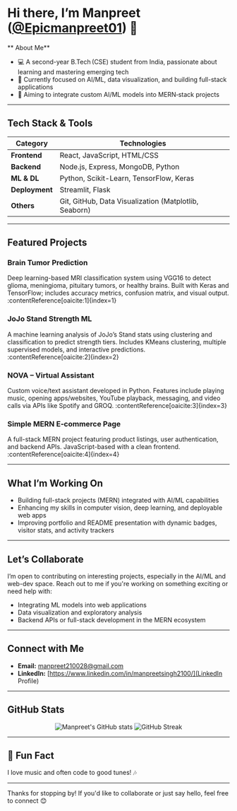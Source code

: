 # Hi there, I’m **Manpreet ([@Epicmanpreet01](https://github.com/Epicmanpreet01))** 👋

** About Me**  
- 💻 A second-year B.Tech (CSE) student from India, passionate about learning and mastering emerging tech  
- 🤖 Currently focused on AI/ML, data visualization, and building full-stack applications  
- 🔄 Aiming to integrate custom AI/ML models into MERN‑stack projects

---

## Tech Stack & Tools

| Category           | Technologies                                      |
|--------------------|--------------------------------------------------|
| **Frontend**       | React, JavaScript, HTML/CSS                     |
| **Backend**        | Node.js, Express, MongoDB, Python               |
| **ML & DL**        | Python, Scikit-Learn, TensorFlow, Keras         |
| **Deployment**     | Streamlit, Flask                                |
| **Others**         | Git, GitHub, Data Visualization (Matplotlib, Seaborn) |

---

## Featured Projects

### **Brain Tumor Prediction**  
Deep learning-based MRI classification system using VGG16 to detect glioma, meningioma, pituitary tumors, or healthy brains. Built with Keras and TensorFlow; includes accuracy metrics, confusion matrix, and visual output. :contentReference[oaicite:1]{index=1}

### **JoJo Stand Strength ML**  
A machine learning analysis of JoJo’s Stand stats using clustering and classification to predict strength tiers. Includes KMeans clustering, multiple supervised models, and interactive predictions. :contentReference[oaicite:2]{index=2}

### **NOVA – Virtual Assistant**  
Custom voice/text assistant developed in Python. Features include playing music, opening apps/websites, YouTube playback, messaging, and video calls via APIs like Spotify and GROQ. :contentReference[oaicite:3]{index=3}

### **Simple MERN E‑commerce Page**  
A full-stack MERN project featuring product listings, user authentication, and backend APIs. JavaScript-based with a clean frontend. :contentReference[oaicite:4]{index=4}

---

## What I’m Working On
- Building full-stack projects (MERN) integrated with AI/ML capabilities  
- Enhancing my skills in computer vision, deep learning, and deployable web apps  
- Improving portfolio and README presentation with dynamic badges, visitor stats, and activity trackers

---

## Let’s Collaborate
I’m open to contributing on interesting projects, especially in the AI/ML and web-dev space. Reach out to me if you're working on something exciting or need help with:

- Integrating ML models into web applications  
- Data visualization and exploratory analysis  
- Backend APIs or full-stack development in the MERN ecosystem

---

## Connect with Me
- **Email:** manpreet210028@gmail.com
- **LinkedIn:** [https://www.linkedin.com/in/manpreetsingh2100/](LinkedIn Profile)
---

## GitHub Stats  
<p align="center">
  <!-- GitHub Readme Stats Card | Example Markdown -->
  <img src="https://github-readme-stats.vercel.app/api?username=Epicmanpreet01&theme=light&show_icons=true&include_all_commits=true&count_private=true" alt="Manpreet's GitHub stats" />
  <img src="https://github-readme-streak-stats.herokuapp.com/?user=Epicmanpreet01&theme=light" alt="GitHub Streak" />
</p>

---

## 🧩 Fun Fact
I love music and often code to good tunes! 🎶

---

Thanks for stopping by! If you'd like to collaborate or just say hello, feel free to connect 😊
